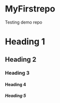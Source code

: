 # MyFirstrepo
Testing demo repo
# Heading 1
## Heading 2
### Heading 3
#### Heading 4
##### Heading 5
